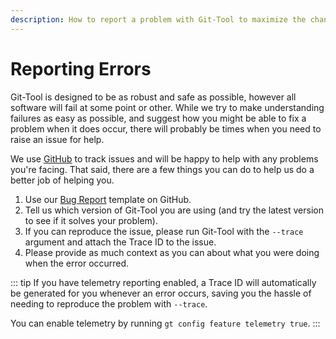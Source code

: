 ```yaml
---
description: How to report a problem with Git-Tool to maximize the chances of getting it fixed.
---
```


# Reporting Errors
Git-Tool is designed to be as robust and safe as possible, however all software
will fail at some point or other. While we try to make understanding failures as
easy as possible, and suggest how you might be able to fix a problem when it does
occur, there will probably be times when you need to raise an issue for help.

We use [GitHub](https://github.com/SierraSoftworks/git-tool/issues/new/choose) to
track issues and will be happy to help with any problems you're facing. That said,
there are a few things you can do to help us do a better job of helping you.

1. Use our [Bug Report](https://github.com/SierraSoftworks/git-tool/issues/new/choose) template on GitHub.
2. Tell us which version of Git-Tool you are using (and try the latest version to see if it solves your problem).
3. If you can reproduce the issue, please run Git-Tool with the `--trace` argument and attach the Trace ID to the issue.
4. Please provide as much context as you can about what you were doing when the error occurred.

::: tip
If you have telemetry reporting enabled, a Trace ID will automatically be generated for you whenever
an error occurs, saving you the hassle of needing to reproduce the problem with `--trace`.

You can enable telemetry by running `gt config feature telemetry true`.
:::